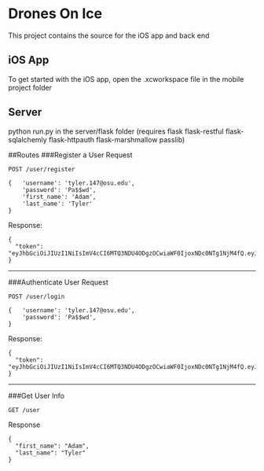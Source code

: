 # Drones On Ice
This project contains the source for the iOS app and back end

## iOS App
To get started with the iOS app, open the .xcworkspace file in the mobile project folder

## Server
python run.py in the server/flask folder (requires flask flask-restful flask-sqlalchemly flask-httpauth flask-marshmallow passlib)

##Routes
###Register a User
Request
```
POST /user/register

{   'username': 'tyler.147@osu.edu',
    'password': 'Pa$$wd',
    'first_name': 'Adam',
    'last_name': 'Tyler'
}
```
Response:
```
{
  "token": "eyJhbGciOiJIUzI1NiIsImV4cCI6MTQ3NDU4ODgzOCwiaWF0IjoxNDc0NTg1NjM4fQ.eyJpZCI6MX0.yjwXkbXxl_fncKodjzbEeQm194j8F_3qon_avIfidec"
}
```
---
###Authenticate User
Request
```
POST /user/login

{   'username': 'tyler.147@osu.edu',
    'password': 'Pa$$wd',
}
```
Response:
```
{
  "token": "eyJhbGciOiJIUzI1NiIsImV4cCI6MTQ3NDU4ODgzOCwiaWF0IjoxNDc0NTg1NjM4fQ.eyJpZCI6MX0.yjwXkbXxl_fncKodjzbEeQm194j8F_3qon_avIfidec"
}
```
---
###Get User Info
```
GET /user
```
Response
```
{
  "first_name": "Adam",
  "last_name": "Tyler"
}
```
